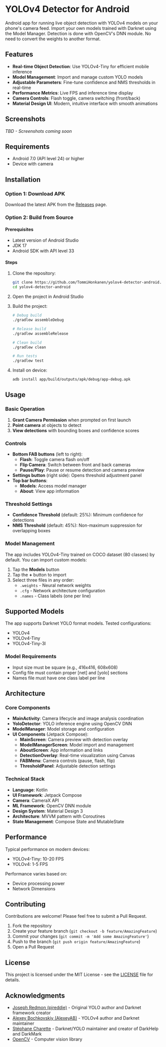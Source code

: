 # YOLOv4 Detector for Android

Android app for running live object detection with YOLOv4 models on your phone's camera feed. Import your own models trained with Darknet using the Model Manager. Detection is done with OpenCV's DNN module. No need to convert the weights to another format.

## Features

- **Real-time Object Detection**: Use YOLOv4-Tiny for efficient mobile inference
- **Model Management**: Import and manage custom YOLO models
- **Adjustable Parameters**: Fine-tune confidence and NMS thresholds in real-time
- **Performance Metrics**: Live FPS and inference time display
- **Camera Controls**: Flash toggle, camera switching (front/back)
- **Material Design UI**: Modern, intuitive interface with smooth animations

## Screenshots

*TBD - Screenshots coming soon*

## Requirements

- Android 7.0 (API level 24) or higher
- Device with camera

## Installation

### Option 1: Download APK

Download the latest APK from the [Releases](https://github.com/TommiHonkanen/yolov4-detector-android/releases) page.

### Option 2: Build from Source

#### Prerequisites
- Latest version of Android Studio
- JDK 17
- Android SDK with API level 33

#### Steps

1. Clone the repository:
   ```bash
   git clone https://github.com/TommiHonkanen/yolov4-detector-android.git
   cd yolov4-detector-android
   ```

2. Open the project in Android Studio

3. Build the project:
   ```bash
   # Debug build
   ./gradlew assembleDebug
   
   # Release build
   ./gradlew assembleRelease
   
   # Clean build
   ./gradlew clean
   
   # Run tests
   ./gradlew test
   ```

4. Install on device:
   ```bash
   adb install app/build/outputs/apk/debug/app-debug.apk
   ```
   
## Usage

### Basic Operation

1. **Grant Camera Permission** when prompted on first launch
2. **Point camera** at objects to detect
3. **View detections** with bounding boxes and confidence scores

### Controls

- **Bottom FAB buttons** (left to right):
  - **Flash**: Toggle camera flash on/off
  - **Flip Camera**: Switch between front and back cameras
  - **Pause/Play**: Pause or resume detection and camera preview
- **Settings button** (right side): Opens threshold adjustment panel
- **Top bar buttons**:
  - **Models**: Access model manager
  - **About**: View app information

### Threshold Settings

- **Confidence Threshold** (default: 25%): Minimum confidence for detections
- **NMS Threshold** (default: 45%): Non-maximum suppression for overlapping boxes

### Model Management

The app includes YOLOv4-Tiny trained on COCO dataset (80 classes) by default. You can import custom models:

1. Tap the **Models** button
2. Tap the **+** button to import
3. Select three files in any order:
   - `.weights` - Neural network weights
   - `.cfg` - Network architecture configuration  
   - `.names` - Class labels (one per line)

## Supported Models

The app supports Darknet YOLO format models. Tested configurations:

- YOLOv4
- YOLOv4-Tiny
- YOLOv4-Tiny-3l

### Model Requirements

- Input size must be square (e.g., 416x416, 608x608)
- Config file must contain proper [net] and [yolo] sections
- Names file must have one class label per line

## Architecture

### Core Components

- **MainActivity**: Camera lifecycle and image analysis coordination
- **YoloDetector**: YOLO inference engine using OpenCV DNN
- **ModelManager**: Model storage and configuration
- **UI Components** (Jetpack Compose):
  - **MainScreen**: Camera preview with detection overlay
  - **ModelManagerScreen**: Model import and management
  - **AboutScreen**: App information and links
  - **DetectionOverlay**: Real-time visualization using Canvas
  - **FABMenu**: Camera controls (pause, flash, flip)
  - **ThresholdPanel**: Adjustable detection settings

### Technical Stack

- **Language**: Kotlin
- **UI Framework**: Jetpack Compose
- **Camera**: CameraX API
- **ML Framework**: OpenCV DNN module
- **Design System**: Material Design 3
- **Architecture**: MVVM pattern with Coroutines
- **State Management**: Compose State and MutableState

## Performance

Typical performance on modern devices:
- YOLOv4-Tiny: 10-20 FPS
- YOLOv4: 1-5 FPS

Performance varies based on:
- Device processing power
- Network Dimensions

## Contributing

Contributions are welcome! Please feel free to submit a Pull Request.

1. Fork the repository
2. Create your feature branch (`git checkout -b feature/AmazingFeature`)
3. Commit your changes (`git commit -m 'Add some AmazingFeature'`)
4. Push to the branch (`git push origin feature/AmazingFeature`)
5. Open a Pull Request

## License

This project is licensed under the MIT License - see the [LICENSE](LICENSE) file for details.

## Acknowledgments

- [Joseph Redmon (pjreddie)](https://pjreddie.com/) - Original YOLO author and Darknet framework creator
- [Alexey Bochkovskiy (AlexeyAB)](https://github.com/AlexeyAB/darknet) - YOLOv4 author and Darknet maintainer
- [Stéphane Charette](https://www.ccoderun.ca/darknet/) - Darknet/YOLO maintainer and creator of DarkHelp and DarkMark
- [OpenCV](https://opencv.org/) - Computer vision library